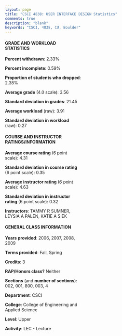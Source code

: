 ```yaml
---
layout: page
title: "CSCI 4838: USER INTERFACE DESIGN Statistics"
comments: true
description: "blank"
keywords: "CSCI, 4838, CU, Boulder"
--- 
```

<head>
<script src="https://ajax.googleapis.com/ajax/libs/jquery/2.1.3/jquery.min.js"></script>
<script src="https://dl.dropboxusercontent.com/s/pc42nxpaw1ea4o9/highcharts.js?dl=0"></script>
<!-- <script src="../assets/js/highcharts.js"></script> -->
<style type="text/css">@font-face {
	font-family: "Bebas Neue";
	src: url(https://www.filehosting.org/file/details/544349/BebasNeue%20Regular.otf) format("opentype");
	}
	h1.Bebas { 
		font-family: "Bebas Neue", Verdana, Tahoma;
	}
</style>
</head>
<body>
	<div id="container" style="float: right; width: 45%; height: 88%; margin-left: 2.5%; margin-right: 2.5%;"></div>
	<script language="JavaScript">
		$(document).ready(function() {
		var chart = {type: 'column'};
		var title = {text: 'Grade Distribution'};
		var xAxis = {categories: ['A','B','C','D','F'],crosshair: true};
		var yAxis = {min: 0,title: {text: 'Percentage'}};
		var tooltip = {headerFormat: '<center><b><span style="font-size:20px">{point.key}</span></b></center>',
		               pointFormat: '<td style="padding:0"><b>{point.y:.1f}%</b></td>',
		               footerFormat: '</table>',shared: true,useHTML: true};
		var plotOptions = {column: {pointPadding: 0.0,borderWidth: 0}};  
		var credits = {enabled: false};var series= [{name: 'Percent',data: [64.75,31.15,3.28,0.82,0.0,]}];
		var json = {};
		json.chart = chart;
		json.title = title;
		json.tooltip = tooltip;
		json.xAxis = xAxis;
		json.yAxis = yAxis;  
		json.series = series;
		json.plotOptions = plotOptions;  
		json.credits = credits;
		$('#container').highcharts(json);
	});
	</script>
</body>
			   
#### GRADE AND WORKLOAD STATISTICS

**Percent withdrawn**: 2.33%

**Percent incomplete**: 0.59%

**Proportion of students who dropped**: 2.38%

**Average grade** (4.0 scale): 3.56

**Standard deviation in grades**: 21.45

**Average workload** (raw): 3.91

**Standard deviation in workload** (raw): 0.27

#### COURSE AND INSTRUCTOR RATINGS/INFORMATION

**Average course rating** (6 point scale): 4.31

**Standard deviation in course rating** (6 point scale): 0.35

**Average instructor rating** (6 point scale): 4.63

**Standard deviation in instructor rating** (6 point scale): 0.32

**Instructors**: TAMMY R SUMNER, LEYSIA A PALEN, KATIE A SIEK

#### GENERAL CLASS INFORMATION

**Years provided**: 2006, 2007, 2008, 2009

**Terms provided**: Fall, Spring

**Credits**: 3

**RAP/Honors class?** Neither

**Sections** (and **number of sections**): 002, 001, 800, 003, 4

**Department**: CSCI

**College**: College of Engineering and Applied Science

**Level**: Upper

**Activity**: LEC - Lecture